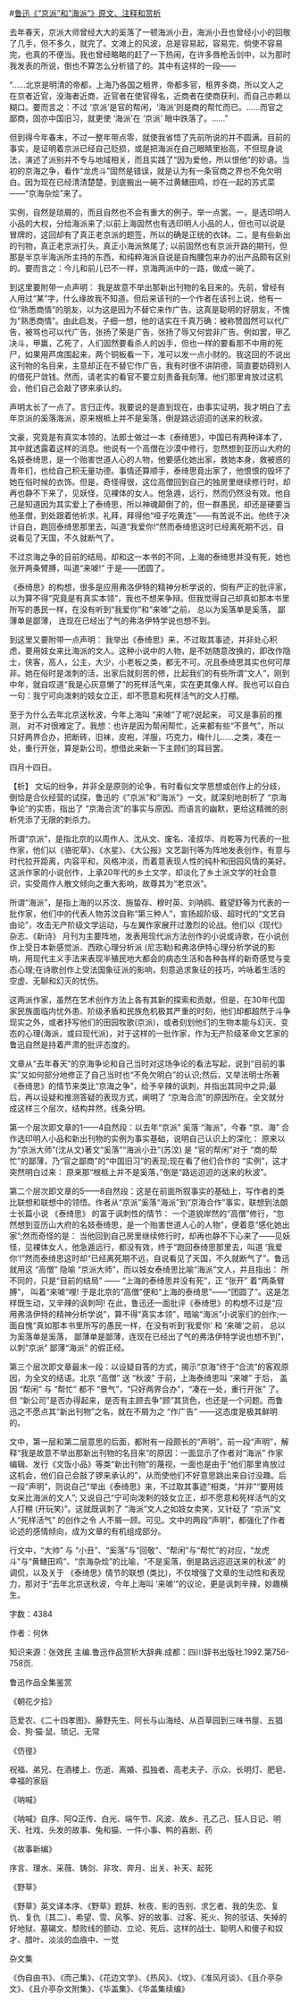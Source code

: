 #[鲁迅《“京派”和“海派”》原文、注释和赏析](https://www.vrrw.net/wx/9781.html)

去年春天，京派大师曾经大大的奚落了一顿海派小丑，海派小丑也曾经小小的回敬了几手，但不多久，就完了。文滩上的风波，总是容易起，容易完，倘使不容易完，也真的不便当。我也曾经略略的赶了一下热闹，在许多唇枪舌剑中，以为那时我发表的所说，倒也不算怎么分析错了的。其中有这样的一段——

“……北京是明清的帝都，上海乃各国之租界，帝都多官，租界多商，所以文人之在京者近官，没海者近商，近官者在使官得名，近商者在使商获利，而自己亦赖以糊口。要而言之：不过 ‘京派’是官的帮闲，‘海派’则是商的帮忙而已。……而官之鄙商，固亦中国旧习，就更使 ‘海派’在 ‘京派’ 眼中跌落了。……”

但到得今年春末，不过一整年带点零，就使我省悟了先前所说的并不圆满。目前的事实，是证明着京派已经自己贬损，或是把海派在自己眼睛里抬高，不但现身说法，演述了派别并不专与地域相关，而且实践了“因为爱他，所以恨他”的妙语。当初的京海之争，看作“龙虎斗”固然是错误，就是认为有一条官商之界也不免欠明白。因为现在已经清清楚楚，到底搬出一碗不过黄鳝田鸡，炒在一起的苏式菜——“京海杂烩”来了。

实例，自然是琐屑的，而且自然也不会有重大的例子。举一点罢。一，是选印明人小品的大权，分给海派来了;以前上海固然也有选印明人小品的人，但也可以说是冒牌的，这回却有了真正老京派的题签，所以的确是正统的衣钵。二，是有些新出的刊物，真正老京派打头，真正小海派煞尾了; 以前固然也有京派开路的期刊，但那是半京半海派所主持的东西，和纯粹海派自说是自掏腰包来办的出产品颇有区别的。要而言之：今儿和前儿已不一样，京海两派中的一路，做成一碗了。

到这里要附带一点声明： 我是故意不举出那新出刊物的名目来的。先前，曾经有人用过“某”字，什么缘故我不知道。但后来该刊的一个作者在该刊上说，他有一位“熟悉商情”的朋友，以为这是因为不替它来作广告。这真是聪明的好朋友，不愧为“熟悉商情”。由此启发，子细一想，他的话实在千真万确：被称赞固然可以代广告，被骂也可以代广告，张扬了荣是广告，张扬了辱又何尝非广告。例如罢，甲乙决斗，甲赢，乙死了，人们固然要看杀人的凶手，但也一样的要看那不中用的死尸，如果用芦席围起来，两个铜板看一下，准可以发一点小财的。我这回的不说出这刊物的名目来，主意却正在不替它作广告，我有时很不讲阴德，简直要妨碍别人的借死尸敛钱。然而，请老实的看官不要立刻责备我刻薄。他们那里肯放过这机会，他们自己会敲了锣来承认的。

声明太长了一点了。言归正传。我要说的是直到现在，由事实证明，我才明白了去年京派的奚落海派，原来根柢上并不是奚落，倒是路远迢迢的送来的秋波。

文豪，究竟是有真实本领的，法郎士做过一本《泰绮思》，中国已有两种译本了，其中就透露着这样的消息。他说有一个高僧在沙漠中修行，忽然想到亚历山大府的名妓泰绮思，是一个贻害世道人心的人物，他要感化她出家，救她本身，救被惑的青年们，也给自己积无量功德。事情还算顺手，泰绮思竟出家了，他恨恨的毁坏了她在俗时候的衣饰。但是，奇怪得很，这位高僧回到自己的独房里继续修行时，却再也静不下来了，见妖怪，见裸体的女人。他急遁，远行，然而仍然没有效。他自己是知道因为其实爱上了泰绮思，所以神魂颠倒了的，但一群愚民，却还是硬要当他圣僧，到处跟着他祈求，礼拜，拜得他“哑子吃黄连”——有苦说不出。他终于决计自白，跑回泰绮思那里去，叫道“我爱你!”然而泰绮思这时已经离死期不远，自说看见了天国，不久就断气了。

不过京海之争的目前的结局，却和这一本书的不同，上海的泰绮思并没有死，她也张开两条臂膊，叫道“来㖸!” 于是——团圆了。

《泰绮思》的构想，很多是应用弗洛伊特的精神分析学说的，倘有严正的批评家，以为算不得“究竟是有真实本领”，我也不想来争辩。但我觉得自己却真如那本书里所写的愚民一样，在没有听到“我爱你”和“来㖸”之前， 总以为奚落单是奚落， 鄙薄单是鄙薄， 连现在已经出了气的弗洛伊特学说也想不到。

到这里又要附带一点声明： 我举出《泰绮思》来，不过取其事迹，并非处心积虑，要用妓女来比海派的文人。这种小说中的人物，是不妨随意改换的，即改作隐士，侠客，高人，公主，大少，小老板之类，都无不可。况且泰绮思其实也何可厚非。她在俗时是泼刺的活，出家后就刻苦的修，比起我们的有些所谓“文人”，刚到中年，就自叹道“我是心灰意懒了”的死样活气来，实在更其像人样。我也可以自白一句：我宁可向泼剌的妓女立正，却不愿意和死样活气的文人打棚。

至于为什么去年北京送秋波，今年上海叫 “来㖸”了呢?说起来， 可又是事前的推测， 对不对很难定了。我想：也许是因为帮闲帮忙，近来都有些“不景气”，所以只好两界合办，把断砖，旧袜，皮袍，洋服，巧克力，梅什儿……之类，凑在一处，重行开张，算是新公司，想借此来新一下主顾们的耳目罢。

四月十四日。



【析】 文坛的纷争，并非全是原则的论争，有时看似文学思想或创作上的分歧，倒恰是合伙经营的试探，鲁迅的《“京派”和“海派”》一文，就深刻地剖析了 “京海争论”的实质，指出了 “京海合流”的事实与原因。而语言的幽默，更给这精微的剖析凭添了无限的刺杀力。

所谓“京派”，是指北京的以周作人、沈从文、废名、凌叔华、肖乾等为代表的一批作家，他们以《骆驼草》、《水星》、《大公报》文艺副刊等为阵地发表创作，有意与时代拉开距离，内容平和，风格冲淡，而着意表现人性的纯朴和田园风情的美好。这派作家的小说创作，上承20年代的乡土文学，却淡化了乡土派文学的社会意识，实受周作人散文倾向之重大影响，故尊其为“老京派”。

所谓“海派”，是指上海的以苏汶、施蛰存、穆时英、刘呐鸥、戴望舒等为代表的一批作家，他们中的代表人物苏汶自称“第三种人”，宣扬超阶级、超时代的“文艺自由论”，攻击无产阶级文学运动，与左翼作家展开过激烈的论战。他们以《现代》杂志、《新诗》 月刊为主要阵地，发表用现代派方法创作的小说或诗歌，在小说创作上受日本新感觉派、西欧心理分析派 (尼志勒)和弗洛伊特心理分析学说的影响，用现代主义手法来表现半殖民地大都会的病态生活和各种各样的新奇感觉与变态心理;在诗歌创作上受法国象征派的影响，刻意追求象征的技巧，吟咏着生活的空虚、无聊和幻灭的忧伤。

这两派作家，虽然在艺术创作方法上各有其新的探索和贡献，但是，在30年代国家民族面临内忧外患、阶级矛盾和民族危机极其严重的时刻，他们却都超然于斗争现实之外，或者抒写他们的田园牧歌(京派)，或者刻划他们的生物本能与幻灭、变态的心理(海派，或曰现代派)，对于这样的一批作家，作为无产阶级革命文艺家的鲁迅自然是持着严肃的批评态度的。

文章从“去年春天”的京海争论和自己当时对这场争论的看法写起，说到“目前的事实”又如何部分地修正了自己当时也“不免欠明白”的认识;然后，又举法明士所著《泰绮思》的情节来类比“京海之争”，给予辛辣的讽刺，并指出其同中之异;最后，再以设疑和推测答疑的表现方式，阐明了 “京海合流”的原因所在。全文就分成这样三个层次，结构井然，线条分明。

第一个层次即文章的1——4自然段：以去年“京派” 奚落 “海派”，今春 “京、海” 合作选印明人小品和新出刊物的实例为事实基础，说明自己认识上的深化： 原来以为“京派大师”(沈从文)著文“奚落”“海派小丑”(苏汶) 是 “官的帮闲”对于 “商的帮忙”的鄙薄，乃“官之鄙商”的“中国旧习”的表现;现在看了他们合作的 “实例”，这才突然明白过来： 原来那“根柢上并不是奚落，”倒是“路远迢迢的送来的秋波”。

第二个层次即文章的5——8自然段：这是在前面所叙事实的基础上，写作者的类比联想和联想中的领悟。作者从“京派”奚落“海派”到“京海合作”事实，联想到法朗士长篇小说 《泰绮思》 的富于讽刺性的情节： 一个道貌岸然的“高僧”修行，“忽然想到亚历山大府的名妓泰绮思，是一个贻害世道人心的人物”，便着意“感化她出家”;然而奇怪的是： 当他回到自己房里继续修行时，却再也静不下心来了——见妖怪，见裸体女人，他急遁远行，都没有效，终于“跑回泰绮思那里去，叫道 ‘我爱你’!”然而泰绮思这时却“已经离死期不远，自说看见了天国，不久就断气了”。鲁迅就用这 “高僧” 隐喻 “京派大师”，而以妓女泰绮思比喻“海派”文人，并且指出： 所不同的，只是“目前的结局” —— “上海的泰绮思并没有死”，正 “张开” 着“两条臂膊”， 叫着“来㖸”哩! 于是北京的“高僧”便和“上海的泰绮思”——“团圆了”。这是怎样既生动，又辛辣的讽刺呵! 在此，鲁迅还一面批评《泰绮思》的构想不过是“应用弗洛伊特的精神分析学说”，算不得“真实本领”，暗喻“海派”小说家们的创作;一面自愧“真如那本书里所写的愚民一样，在没有听到‘我爱你’ 和 ‘来㖸’之前， 总以为奚落单是奚落， 鄙薄单是鄙薄，连现在已经出了气的弗洛伊特学说也想不到”，以刺“京派” 鄙薄“海派” 的假正经。

第三个层次即文章最末一段：以设疑自答的方式，揭示“京海”终于“合流”的客观原因，为全文的结语。北京 “高僧” 送 “秋波” 于前，上海泰绮思叫 “来㖸” 于后， 盖因 “帮闲” 与 “帮忙” 都不 “景气”，“只好两界合办”，“凑在一处，重行开张” 了。但 “新公司”是否办得起来，是否有主顾去争“顾”其货色，也还是一个问题。而鲁迅之不愿点其“新出刊物”之名，就在不屑为之 “作广告” ——这态度是极其鲜明的。

文中，第一层和第二层意思的后面，都附有一段颇长的“声明”。前一段“声明”，解释“我是故意不举出那新出刊物的名目来”的原因：一面显示了作者对“海派” 作家编辑、发行《文饭小品》等类“新出刊物”的蔑视，一面也是由于“他们那里肯放过这机会，他们自己会敲了锣来承认的”，从而使他们不好意思跳出来自讨没趣。后一段“声明”，则说自己“举出《泰绮思》来，不过取其事迹”相类，“并非”“要用妓女来比海派的文人”; 又说自己“宁可向泼剌的妓女立正，却不愿意和死样活气的文人打棚 (开玩笑)”。这就既讽刺了 “海派”文人之如妓女卖笑，又针砭了 “京派”文人“死样活气” 的创作之令 人不屑一顾。可见。文中的两段“声明”，都强化了作者论述的感情倾向，成为文章的有机组成部分。

行文中，“大帅” 与 “小丑”、“奚落”与“回敬”、“帮闲”与“帮忙”的对应，“龙虎斗”与“黄鳝田鸡”、“京海杂烩”的比喻，“不是奚落，倒是路远迢迢送来的秋波” 的调侃，以及关于 《泰绮思》情节的联想 (类比)，不仅增强了文章的生动性和表现力，那对于“去年北京送秋波，今年上海叫 ‘来㖸’”的议论，更是讽刺辛辣，妙趣横生。

字数：4384

作者：何休

知识来源：张效民 主编.鲁迅作品赏析大辞典.成都：四川辞书出版社.1992.第756-758页.

鲁迅作品全集鉴赏

《朝花夕拾》

范爱农、《二十四孝图》、藤野先生、阿长与山海经、从百草园到三味书屋、五猖会、狗·猫·鼠、琐记、无常

《仿徨》

祝福、弟兄、在酒楼上、伤逝、离婚、孤独者、高老夫子、示众、长明灯、肥皂、幸福的家庭

《呐喊》

《呐喊》自序、阿Q正传、白光、端午节、风波、故乡、孔乙己、狂人日记、明天、社戏、头发的故事、兔和猫、一件小事、鸭的喜剧、药

《故事新编》

序言、理水、采薇、铸剑、非攻、奔月、出关、补天、起死

《野草》

《野草》英文译本序、《野草》题辞、秋夜、影的告别、求乞者、我的失恋、复仇、复仇〔其二〕、希望、雪、风筝、好的故事、过客、死火、狗的驳诘、失掉的好地狱、墓碣文、颓败线的颤动、立论、死后、这样的战士、聪明人和傻子和奴才、腊叶、淡淡的血痕中、一觉

杂文集

《伪自由书》、《而己集》、《花边文学》、《热风》、《坟》、《准风月谈》、《且介亭杂文》、《且介亭杂文附集》、《华盖集》、《华盖集续编》


